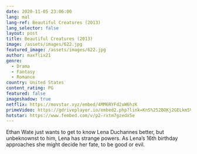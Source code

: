 ```yaml
---
date: 2020-11-05 23:06:00
lang: mal
lang-ref: Beautiful Creatures (2013)
lang_selector: false
layout: post
title: Beautiful Creatures (2013)
image: /assets/images/622.jpg
featured_image: /assets/images/622.jpg
author: maxflix21
genre:
  - Drama
  - Fantasy
  - Romance
country: United States
content_rating: PG
featured: false
imageshadow: true
netflix: https://movstar.xyz/embed/4MM6RYFd2xW6hzK
primeVideo: https://gdriveplayer.io/embed2.php?link=KnS%252BOKj2GELkm5VG84VvJQJ52n3RTzYHUoPi7bAr%252F%252BihW%252BAMhQ2HwmVcBjUvzGpbdFXcWeWEPw%252BNyyutPeS9iOufRjUmHeBKQXzOj8puXq2h6%252FdzO%252F8emvqqHt0CHDxtJ7WAjzDQY1etpCdkIKiIo%252BFKCsKcwXn9Qi4YTCZ%252B6g38GznVCJjQHZYAtxDMz%252FJMw%253D
hotstar: https://www.fembed.com/v/p2-rxtm7gzedx5e
---
```

Ethan Wate just wants to get to know Lena Duchannes better, but unbeknownst to him, Lena has strange powers. As Lena’s 16th birthday approaches she might decide her fate, to be good or evil.